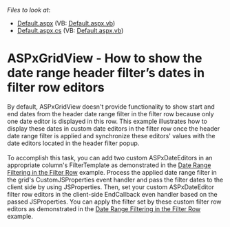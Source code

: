 <!-- default file list -->
*Files to look at*:

* [Default.aspx](./CS/Default.aspx) (VB: [Default.aspx.vb](./VB/Default.aspx.vb))
* [Default.aspx.cs](./CS/Default.aspx.cs) (VB: [Default.aspx.vb](./VB/Default.aspx.vb))
<!-- default file list end -->
# ASPxGridView - How to show the date range header filter’s dates in filter row editors


By default, ASPxGridView doesn't provide functionality to show start and end dates from the header date range filter in the filter row because only one date editor is displayed in this row. This example illustrates how to display these dates in custom date editors in the filter row once the header date range filter is applied and synchronize these editors' values with the date editors located in the header filter popup.<br><br>To accomplish this task, you can add two custom ASPxDateEditors in an appropriate column's FilterTemplate as demonstrated in the <a href="https://www.devexpress.com/Support/Center/p/E1990">Date Range Filtering in the Filter Row</a> example. Process the applied date range filter in the grid's CustomJSProperties event handler and pass the filter dates to the client side by using JSProperties. Then, set your custom ASPxDateEditor filter row editors in the client-side EndCallback even handler based on the passed JSProperties. You can apply the filter set by these custom filter row editors as demonstrated in the <a href="https://www.devexpress.com/Support/Center/p/E1990">Date Range Filtering in the Filter Row</a> example.

<br/>


